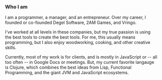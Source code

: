 ### Who I am

I am a programmer, a manager, and an entrepreneur. Over my career, I founded or co-founded Degel Software, 2AM Games, and Vringo.

I've worked at all levels in these companies, but my true passion is using the best tools to create the best tools. For me, this usually means programming, but I also enjoy woodworking, cooking, and other creative skills.

Currently, most of my work is for clients, and is mostly in JavaScript or -- all too often -- in Google Docs or meetings.  But, my current favorite langauge is Clojure, which combines the best ideas from Lisp, Functional Programming, and the giant JVM and JavaScript ecosystems.
<!--
**deg/deg** is a ✨ _special_ ✨ repository because its `README.md` (this file) appears on your GitHub profile.

Here are some ideas to get you started:

- 🔭 I’m currently working on ...
- 🌱 I’m currently learning ...
- 👯 I’m looking to collaborate on ...
- 🤔 I’m looking for help with ...
- 💬 Ask me about ...
- 📫 How to reach me: ...
- 😄 Pronouns: ...
- ⚡ Fun fact: ...
-->
